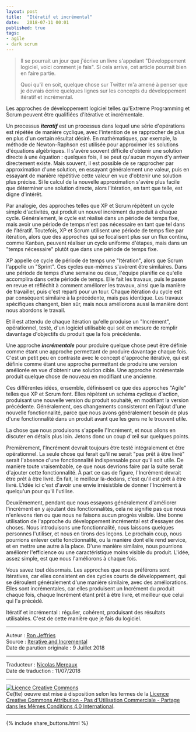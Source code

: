 ```yaml
---
layout: post
title:  "Itératif et incrémental"
date:   2018-07-11 00:01
published: true
tags:
- agile
- dark scrum
---
```


> Il se pourrait un jour que j'écrive un livre s'appelant "Développement logiciel, voici comment je fais". Si cela arrive, cet article pourrait bien en faire partie.
>
> Quoi qu'il en soit, quelque chose sur Twitter m'a amené à penser que je devrais écrire quelques lignes sur les concepts du développement itératif et incrémental.  

Les approches de développement logiciel telles qu'Extreme Programming et Scrum peuvent être qualifiées d'itérative et incrémentale.

Un processus _**iteratif**_ est un processus dans lequel une série d'opérations est répétée de manière cyclique, avec l'intention de se rapprocher de plus en plus d'un certain résultat désiré. En mathématiques, par exemple, la méthode de Newton-Raphson est utilisée pour approximer les solutions d'équations algébriques. Il s'avère souvent difficile d'obtenir une solution directe à une équation : quelques fois, il se peut qu'aucun moyen d'y arriver directement existe. Mais souvent, il est possible de se rapprocher par approximation d'une solution, en essayant généralement une valeur, puis en essayant de manière répétitive cette valeur en vue d'obtenir une solution plus précise. Si le calcul de la nouvelle approximation s'avère plus facile que déterminer une solution directe, alors l'itération, en tant que telle, est digne d'intérêt.

Par analogie, des approches telles que XP et Scrum répètent un cycle simple d'activités, qui produit un nouvel incrément du produit à chaque cycle. Généralement, le cycle est réalisé dans un période de temps fixe, mais avoir une période de temps n'est pas nécessaire en tant que tel dans de l'itératif. Toutefois, XP et Scrum utilisent une période de temps fixe par itération, alors que des approches qui se focalisent plus sur un flux continu, comme Kanban, peuvent réaliser un cycle uniforme d'étapes, mais dans un "temps nécessaire" plutôt que dans une période de temps fixe.

XP appelle ce cycle de période de temps une "Itération", alors que Scrum l'appelle un "Sprint". Ces cycles eux-mêmes s'avèrent être similaires. Dans une période de temps d'une semaine ou deux, l'équipe planifie ce qu'elle accomplira dans cette période de temps. Elle fait les travaux, puis le passe en revue et réfléchit à comment améliorer les travaux, ainsi que la manière de travailler, puis c'est reparti pour un tour. Chaque itération du cycle est par conséquent similaire à la précédente, mais pas identique. Les travaux spécifiques changent, bien sûr, mais nous améliorons aussi la manière dont nous abordons le travail.

Et il est attendu de chaque itération qu'elle produise un "Incrément", opérationnel, testé, d'un logiciel utilisable qui soit en mesure de remplir davantage d'objectifs du produit que la fois précédente.

Une approche _**incrémentale**_ pour produire quelque chose peut être définie comme étant une approche permettant de produire davantage chaque fois. C'est un petit peu en contraste avec le concept d'approche itérative, qui est définie comme étant une approche permettant de produire une version améliorée en vue d'obtenir une solution cible. Une approche incrémentale produit quelque chose de nouveau en modifiant une ancienne.

Ces différentes idées, ensemble, définissent ce que des approches "Agile" telles que XP et Scrum font. Elles répètent un schéma cyclique d'action, produisant une nouvelle version du produit souhaité, en modifiant la version précédente. Généralement, ces changements consisteront en l'ajout d'une nouvelle fonctionnalité, parce que nous avons généralement besoin de plus d'une fonctionnalité dans un produit avant que les gens ne le trouvent utile.

La chose que nous produisons s'appelle l'Incrément, et nous allons en discuter en détails plus loin. Jetons donc un coup d'œil sur quelques points.

Premièrement, l'Incrément devrait toujours être testé intégralement et être opérationnel. La seule chose qui ferait qu'il ne serait "pas prêt à être livré" serait l'absence d'une fonctionnalité indispensable pour qu'il soit utile. De manière toute vraisembable, ce que nous devrions faire par la suite serait d'ajouter cette fonctionnalité. À part ce cas de figure, l'Incrément devrait être prêt à être livré. En fait, le meilleur là-dedans, c'est qu'il est prêt à être livré. L'idée ici c'est d'avoir une envie irrésistible de donner l'Incrément à quelqu'un pour qu'il l'utilise.

Deuxièmement, pendant que nous essayons généralement d'améliorer l'incrément en y ajoutant des fonctionnalités, cela ne signifie pas que nous n'enlevons rien ou que nous ne faisons aucun progrès visible. Une bonne utilisation de l'approche du développement incrémental est d'essayer des choses. Nous introduisons une fonctionnalité, nous laissons quelques personnes l'utiliser, et nous en tirons des leçons. Le prochain coup, nous pourrions enlever cette fonctionnalité, ou la manière dont elle rend service, et en mettre une autre à la place. D'une manière similaire, nous pourrions améliorer l'efficience ou une caractéristique moins visible du produit. L'idée, assez simple, est que nous l'améliorons à chaque fois.

Vous savez tout désormais. Les approches que nous préférons sont itératives, car elles consistent en des cycles courts de développement, qui se déroulent généralement d'une manière similaire, avec des améliorations. Elles sont incrémentales, car elles produisent un Incrément du produit chaque fois, chaque Incrément étant prêt à être livré, et meilleur que celui qui l'a précédé.

Itératif et incrémental : régulier, cohérent, produisant des résultats utilisables. C'est de cette manière que je fais du logiciel.

---
Auteur : [Ron Jeffries](http://ronjeffries.com/about.html)  
Source : [Iterative and Incremental](https://ronjeffries.com/articles/018-01ff/iter-incr/)  
Date de parution originale : 9 Juillet 2018  

---
Traducteur : [Nicolas Mereaux](http://www.les-traducteurs-agiles.org/traducteurs/)  
Date de traduction : 11/07/2018  

---

<a rel="license" href="http://creativecommons.org/licenses/by-nc-sa/4.0/"><img alt="Licence Creative Commons" style="border-width:0" src="http://i.creativecommons.org/l/by-nc-sa/4.0/88x31.png" /></a><br />Ce(tte) oeuvre est mise à disposition selon les termes de la <a rel="license" href="http://creativecommons.org/licenses/by-nc-sa/4.0/">Licence Creative Commons Attribution - Pas d'Utilisation Commerciale - Partage dans les Mêmes Conditions 4.0 International</a>.

---

{% include share_buttons.html %}
